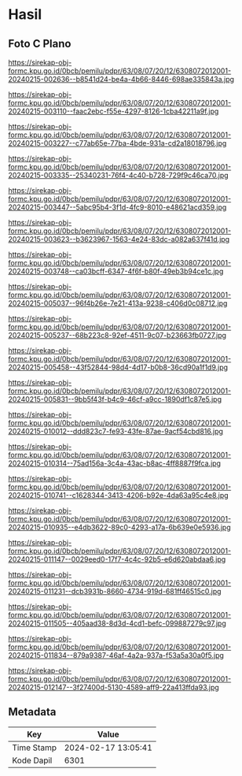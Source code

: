 # Hasil

## Foto C Plano

https://sirekap-obj-formc.kpu.go.id/0bcb/pemilu/pdpr/63/08/07/20/12/6308072012001-20240215-002636--b8541d24-be4a-4b66-8446-698ae335843a.jpg

https://sirekap-obj-formc.kpu.go.id/0bcb/pemilu/pdpr/63/08/07/20/12/6308072012001-20240215-003110--faac2ebc-f55e-4297-8126-1cba42211a9f.jpg

https://sirekap-obj-formc.kpu.go.id/0bcb/pemilu/pdpr/63/08/07/20/12/6308072012001-20240215-003227--c77ab65e-77ba-4bde-931a-cd2a18018796.jpg

https://sirekap-obj-formc.kpu.go.id/0bcb/pemilu/pdpr/63/08/07/20/12/6308072012001-20240215-003335--25340231-76f4-4c40-b728-729f9c46ca70.jpg

https://sirekap-obj-formc.kpu.go.id/0bcb/pemilu/pdpr/63/08/07/20/12/6308072012001-20240215-003447--5abc95b4-3f1d-4fc9-8010-e48621acd359.jpg

https://sirekap-obj-formc.kpu.go.id/0bcb/pemilu/pdpr/63/08/07/20/12/6308072012001-20240215-003623--b3623967-1563-4e24-83dc-a082a637f41d.jpg

https://sirekap-obj-formc.kpu.go.id/0bcb/pemilu/pdpr/63/08/07/20/12/6308072012001-20240215-003748--ca03bcff-6347-4f6f-b80f-49eb3b94ce1c.jpg

https://sirekap-obj-formc.kpu.go.id/0bcb/pemilu/pdpr/63/08/07/20/12/6308072012001-20240215-005037--96f4b26e-7e21-413a-9238-c406d0c08712.jpg

https://sirekap-obj-formc.kpu.go.id/0bcb/pemilu/pdpr/63/08/07/20/12/6308072012001-20240215-005237--68b223c8-92ef-4511-9c07-b23663fb0727.jpg

https://sirekap-obj-formc.kpu.go.id/0bcb/pemilu/pdpr/63/08/07/20/12/6308072012001-20240215-005458--43f52844-98d4-4d17-b0b8-36cd90a1f1d9.jpg

https://sirekap-obj-formc.kpu.go.id/0bcb/pemilu/pdpr/63/08/07/20/12/6308072012001-20240215-005831--9bb5f43f-b4c9-46cf-a9cc-1890df1c87e5.jpg

https://sirekap-obj-formc.kpu.go.id/0bcb/pemilu/pdpr/63/08/07/20/12/6308072012001-20240215-010012--ddd823c7-fe93-43fe-87ae-9acf54cbd816.jpg

https://sirekap-obj-formc.kpu.go.id/0bcb/pemilu/pdpr/63/08/07/20/12/6308072012001-20240215-010314--75ad156a-3c4a-43ac-b8ac-4ff8887f9fca.jpg

https://sirekap-obj-formc.kpu.go.id/0bcb/pemilu/pdpr/63/08/07/20/12/6308072012001-20240215-010741--c1628344-3413-4206-b92e-4da63a95c4e8.jpg

https://sirekap-obj-formc.kpu.go.id/0bcb/pemilu/pdpr/63/08/07/20/12/6308072012001-20240215-010935--e4db3622-89c0-4293-a17a-6b639e0e5936.jpg

https://sirekap-obj-formc.kpu.go.id/0bcb/pemilu/pdpr/63/08/07/20/12/6308072012001-20240215-011147--0029eed0-17f7-4c4c-92b5-e6d620abdaa6.jpg

https://sirekap-obj-formc.kpu.go.id/0bcb/pemilu/pdpr/63/08/07/20/12/6308072012001-20240215-011231--dcb3931b-8660-4734-919d-681ff46515c0.jpg

https://sirekap-obj-formc.kpu.go.id/0bcb/pemilu/pdpr/63/08/07/20/12/6308072012001-20240215-011505--405aad38-8d3d-4cd1-befc-099887279c97.jpg

https://sirekap-obj-formc.kpu.go.id/0bcb/pemilu/pdpr/63/08/07/20/12/6308072012001-20240215-011834--879a9387-46af-4a2a-937a-f53a5a30a0f5.jpg

https://sirekap-obj-formc.kpu.go.id/0bcb/pemilu/pdpr/63/08/07/20/12/6308072012001-20240215-012147--3f27400d-5130-4589-aff9-22a413ffda93.jpg


## Metadata

| Key        | Value               |
| ---------- | ------------------- |
| Time Stamp | 2024-02-17 13:05:41 |
| Kode Dapil | 6301                |




